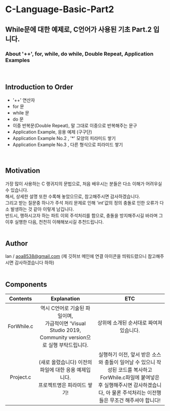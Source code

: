 # C-Language-Basic-Part2<br/>
## While문에 대한 예제로, C언어가 사용된 기초 Part.2 입니다.<br/>
### About '++', for, while, do while, Double Repeat, Application Examples<br/>
<br/>

## Introduction to Order<br/>
- '++' 연산자<br/>
- for 문<br/>
- while 문<br/>
- do 문<br/>
- 이중 반복문(Double Repeat), 말 그대로 이중으로 반복해주는 문구<br/>
- Application Example, 응용 예제 (구구단)<br/>
- Application Example No.2 , '*' 모양의 피라미드 쌓기<br/>
- Application Example No.3 , 다른 형식으로 피라미드 쌓기<br/>
<br/>

## Motivation<br/>
가장 많이 사용하는 C 랭귀지의 문법으로, 처음 배우시는 분들은 다소 이해가 어려우실 수 있습니다.<br/>
해서, 상세한 설명 또한 수록해 놓았으므로, 참고해주시면 감사하겠습니다.<br/>
그리고 받는 질문중 하나가 주석 처리 문제로 인해 'int'값의 정의 충돌로 인한 오류가 다소 발생하는 것 같아 이렇게 남깁니다.<br/>
반드시, 행하시고자 하는 파트 이외 주석처리를 함으로, 충돌을 방지해주시길 바라며 그 이후 실행한 다음, 천천히 이해해보시길 추천드립니다.<br/>
<br/>

## Author<br/>
Ian / aoa8538@gmail.com (제 깃허브 메인에 연결 아이콘을 띄워드렸으니 참고해주시면 감사하겠습니다 하하) <br/>
<br/>

## Components<br/>
|Contents|Explanation|ETC|
|:----:|:----:|:----:|
|ForWhile.c|역시 C언어로 기술된 파일이며,<br/> 가급적이면 'Visual Studio 2019, Community version으로 실행 부탁드립니다.|상위에 소개된 순서대로 짜여져 있습니다.|<br/>
|Project.c|(새로 올렸습니다) 이전의 파일에 대한 응용 예제입니다.<br/>프로젝트명은 피라미드 쌓기!|실행하기 이전, 앞서 받은 소스와 충돌이 일어날 수 있으니 작성된 코드를 복사하고<br/> ForWhile.c파일에 붙여넣은 후 실행해주시면 감사하겠습니다, 아 물론 주석처리는 이전행들은 무조건 해주셔야 합니다!|
<br/>
